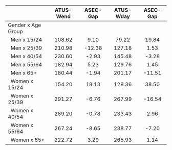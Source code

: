 
|                      |    ATUS-Wend |     ASEC-Gap |    ATUS-Wday |     ASEC-Gap |
| -------------------- | :----------: | :----------: | :----------: | :----------: |
| Gender x Age Group   |              |              |              |              |
| &nbsp;&nbsp;Men x 15/24 |       108.62 |         9.10 |        79.22 |        19.84 |
| &nbsp;&nbsp;Men x 25/39 |       210.98 |       -12.38 |       127.18 |         1.53 |
| &nbsp;&nbsp;Men x 40/54 |       230.60 |        -2.93 |       145.48 |        -3.28 |
| &nbsp;&nbsp;Men x 55/64 |       182.94 |         5.23 |       129.76 |         1.45 |
| &nbsp;&nbsp;Men x 65+ |       180.44 |        -1.94 |       201.17 |       -11.51 |
| &nbsp;&nbsp;Women x 15/24 |       154.20 |        18.13 |       128.36 |        38.50 |
| &nbsp;&nbsp;Women x 25/39 |       291.27 |        -6.76 |       267.99 |       -16.54 |
| &nbsp;&nbsp;Women x 40/54 |       289.20 |        -0.78 |       233.43 |         2.96 |
| &nbsp;&nbsp;Women x 55/64 |       267.24 |        -8.65 |       238.77 |        -7.20 |
| &nbsp;&nbsp;Women x 65+ |       222.72 |         3.29 |       265.93 |         1.14 |


